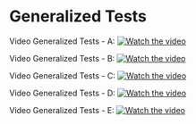 # Generalized Tests 


Video Generalized Tests - A: 
[![Watch the video](https://i9.ytimg.com/vi_webp/FzdrE-QNX1U/mqdefault.webp?v=67bda042&sqp=CNjA9r0G&rs=AOn4CLCXqV8eP1BuKFXcdA5t-cVmV0xKPA)](https://youtu.be/FzdrE-QNX1U)

Video Generalized Tests - B: 
[![Watch the video](https://i9.ytimg.com/vi_webp/uHFl3diBEBg/mqdefault.webp?v=67bda067&sqp=CNjA9r0G&rs=AOn4CLAZ9tC9kj9e9fUdIq8vjfBm6QgfXw)](https://youtu.be/uHFl3diBEBg)

Video Generalized Tests - C: 
[![Watch the video](https://i9.ytimg.com/vi_webp/0LhKuX_O3go/mqdefault.webp?v=67bda08c&sqp=CNjA9r0G&rs=AOn4CLAJLoGvhtOpMt8LcMBJHBLcbWppGQ)](https://youtu.be/0LhKuX_O3go)

Video Generalized Tests - D: 
[![Watch the video](https://i9.ytimg.com/vi_webp/4xjIfg54qQM/mqdefault.webp?v=67bda0b2&sqp=CNzH9r0G&rs=AOn4CLDgDSs343CPO4-0zf2C7otX6F272Q)](https://youtu.be/4xjIfg54qQM)

Video Generalized Tests - E: 
[![Watch the video](https://i9.ytimg.com/vi_webp/sALCy27mkIg/mqdefault.webp?v=67bda0e1&sqp=CNzH9r0G&rs=AOn4CLDDEKzb37RXWZnBM3cCNTdHCY0mgQ)](https://youtu.be/sALCy27mkIg)


